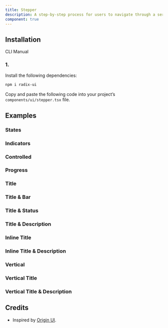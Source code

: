 ```yaml
---
title: Stepper
description: A step-by-step process for users to navigate through a series of steps.
component: true
---
```


## Installation

CLI
Manual

### 1.

Install the following dependencies:

```bash
npm i radix-ui
```

Copy and paste the following code into your project’s `components/ui/stepper.tsx` file.

## Examples

### States

### Indicators

### Controlled

### Progress

### Title

### Title & Bar

### Title & Status

### Title & Description

### Inline Title

### Inline Title & Description

### Vertical

### Vertical Title

### Vertical Title & Description

## Credits

- Inspired by [Origin UI](https://originui.com/stepper).

